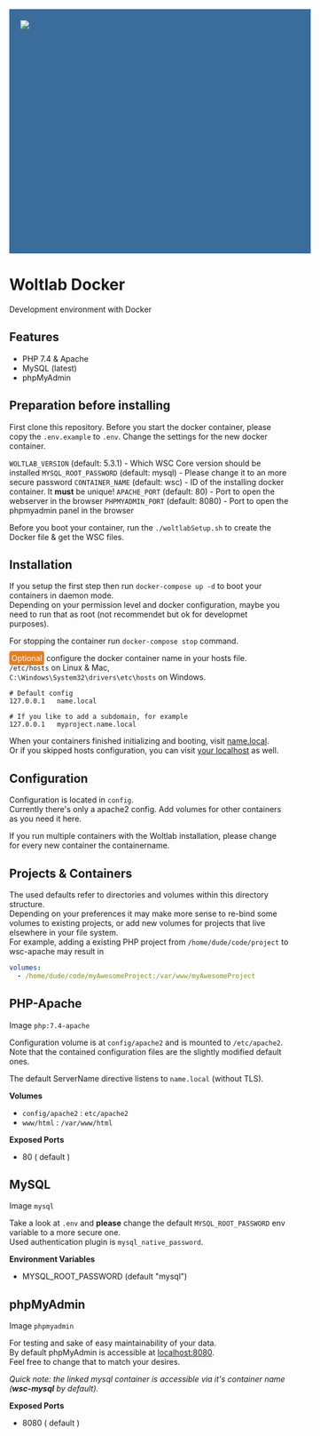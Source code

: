 <div style="background-color: #3a6d9c; margin: 0; padding: 20px; width: 100%; height: 400px">
  <img src="https://www.woltlab.com/images/default-logo-small.png" style="display: block;margin: 0 auto;">
</div>

# Woltlab Docker 
Development environment with Docker

## Features
- PHP 7.4 & Apache
- MySQL (latest)
- phpMyAdmin

## Preparation before installing
First clone this repository.
Before you start the docker container, please copy the `.env.example` to `.env`.
Change the settings for the new docker container.

`WOLTLAB_VERSION`       (default: 5.3.1)  - Which WSC Core version should be installed 
`MYSQL_ROOT_PASSWORD`   (default: mysql)  - Please change it to an more secure password
`CONTAINER_NAME`        (default: wsc)    - ID of the installing docker container. It **must** be unique!
`APACHE_PORT`           (default: 80)     - Port to open the webserver in the browser
`PHPMYADMIN_PORT`       (default: 8080)   - Port to open the phpmyadmin panel in the browser

Before you boot your container, run the `./woltlabSetup.sh` to create the Docker file & get the WSC files.

## Installation
If you setup the first step then run `docker-compose up -d` to boot your containers in daemon mode.  
Depending on your permission level and docker configuration, maybe you need to run that as root (not recommendet but ok for developmet purposes).

For stopping the container run `docker-compose stop` command.

<span style="background-color: #e67e22; color: white; padding: 4px; border-radius: 4px">Optional</span> configure the docker container name in your hosts file.  
`/etc/hosts` on Linux & Mac,  
`C:\Windows\System32\drivers\etc\hosts` on Windows.
```
# Default config
127.0.0.1   name.local

# If you like to add a subdomain, for example
127.0.0.1   myproject.name.local
```

When your containers finished initializing and booting, visit [name.local](http://name.local).  
Or if you skipped hosts configuration, you can visit [your localhost](http://localhost) as well.

## Configuration
Configuration is located in `config`.  
Currently there's only a apache2 config. Add volumes for other containers as you need it here.

If you run multiple containers with the Woltlab installation, please change for every new container the containername.

## Projects & Containers
The used defaults refer to directories and volumes within this directory structure.  
Depending on your preferences it may make more sense to re-bind some volumes to existing projects, or add new volumes for projects that live elsewhere in your file system.  
For example, adding a existing PHP project from `/home/dude/code/project` to wsc-apache may result in

``` yaml
volumes:
  - /home/dude/code/myAwesomeProject:/var/www/myAwesomeProject
```

## PHP-Apache
Image `php:7.4-apache`

Configuration volume is at `config/apache2` and is mounted to `/etc/apache2`.  
Note that the contained configuration files are the slightly modified default ones.  

The default ServerName directive listens to `name.local` (without TLS).  

**Volumes**
- `config/apache2` : `etc/apache2`
- `www/html` : `/var/www/html`

**Exposed Ports**
- 80 ( default )

## MySQL
Image `mysql`

Take a look at `.env` and **please** change the default `MYSQL_ROOT_PASSWORD` env variable to a more secure one.  
Used authentication plugin is `mysql_native_password`.

**Environment Variables**
- MYSQL_ROOT_PASSWORD (default "mysql")

## phpMyAdmin
Image `phpmyadmin`

For testing and sake of easy maintainability of your data.  
By default phpMyAdmin is accessible at [localhost:8080](http://localhost:8080).  
Feel free to change that to match your desires.

_Quick note: the linked mysql container is accessible via it's container name (**wsc-mysql** by default)._

**Exposed Ports**
- 8080 ( default )
